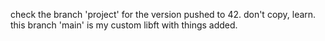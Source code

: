 check the branch 'project' for the version pushed to 42.
don't copy, learn.
this branch 'main' is my custom libft with things added.
